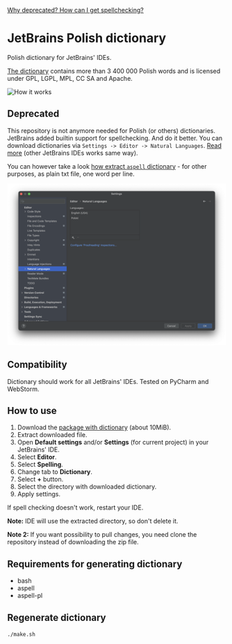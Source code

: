 [Why deprecated? How can I get spellchecking?](#deprecated)


# JetBrains Polish dictionary

Polish dictionary for JetBrains' IDEs.

[The dictionary](http://www.sjp.pl/slownik/en/) contains more than 3 400 000 Polish words and is licensed under GPL, LGPL, MPL, CC SA and Apache.

![How it works](static/how-it-works.gif)


## Deprecated

This repository is not anymore needed for Polish (or others) dictionaries. JetBrains added builtin support for spellchecking. And do it better. You can download dictionaries via `Settings -> Editor -> Natural Languages`. [Read more](https://www.jetbrains.com/help/webstorm/proofreading.html) (other JetBrains IDEs works same way).

You can however take a look [how extract `aspell` dictionary](/make.sh) - for other purposes, as plain txt file, one word per line.

![JetBrains builtin support](static/jetbrains-support.png)


## Compatibility

Dictionary should work for all JetBrains' IDEs. Tested on PyCharm and WebStorm.


## How to use

1. Download the [package with dictionary](https://github.com/sigo/jetbrains-polish-dictionary/archive/master.zip) (about 10MiB).
2. Extract downloaded file.
3. Open **Default settings** and/or **Settings** (for current project) in your JetBrains' IDE.
4. Select **Editor**.
5. Select **Spelling**.
6. Change tab to **Dictionary**.
7. Select **+** button.
8. Select the directory with downloaded dictionary.
9. Apply settings.

If spell checking doesn't work, restart your IDE.

**Note:** IDE will use the extracted directory, so don't delete it.

**Note 2:** If you want possibility to pull changes, you need clone the repository instead of downloading the zip file.


## Requirements for generating dictionary

- bash
- aspell
- aspell-pl


## Regenerate dictionary

```shell
./make.sh
```
